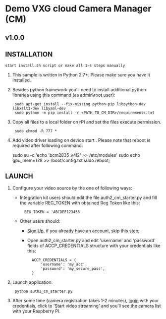 # Demo VXG cloud Camera Manager (CM)
## v1.0.0

## INSTALLATION

    start install.sh script or make all 1-4 steps manually    

1. This sample is written in Python 2.7+. Please make sure you have it installed.

2. Besides python framework you'll need to install additional python libraries using this command (as admin\root user):

        sudo apt-get install --fix-missing python-pip libpython-dev libxslt1-dev libyaml-dev
        sudo python -m pip install -r <PATH_TO_CM_DIR>/requirements.txt

3. Copy all files to a local folder on rPI and set the files execute permission.
  
        sudo chmod -R 777 *
    
4.   Add video driver loading on device start . Please note that reboot is required after following command:

        sudo su -c 'echo 'bcm2835_v4l2' >> /etc/modules'
        sudo echo gpu_mem=128 >> /boot/config.txt
        sudo reboot;
    
    

## LAUNCH
1. Configure your video source by the one of following ways:
    * Integration kit users should edit the file auth2\_cm\_starter.py and fill the variable REG_TOKEN with obtained Reg Token like this:

            REG_TOKEN = 'ABCDEF123456'

    * Other users should: 
        * [Sign Up](http://cnvrclient2.videoexpertsgroup.com/), if you already have an account, skip this step;
        * Open auth2\_cm\_starter.py and edit 'username' and 'password' fields of ACCP_CREDENTIALS structure with your credentials like this:

                ACCP_CREDENTIALS = {
                    'username': 'my_acc',
                    'password': 'my_secure_pass',
                }

2. Launch application:

        python auth2_cm_starter.py
    
3. After some time (camera registration takes 1-2 minutes), [login](http://cnvrclient2.videoexpertsgroup.com/) with your credentials, click to 'Start video streaming' and you'll see the camera list with your Raspberry PI.
